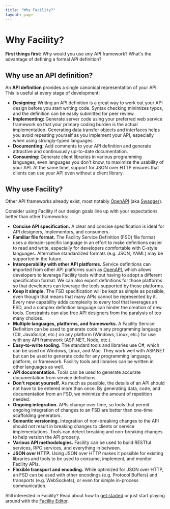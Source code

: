 ```yaml
---
title: "Why Facility?"
layout: page
---
```


# Why Facility?

**First things first:** Why would you use *any* API framework? What's the advantage of defining a formal API definition?

## Why use an API definition?

An **API definition** provides a single canonical representation of your API. This is useful at every stage of development:

* **Designing:** Writing an API definition is a great way to work out your API design before you start writing code. Syntax checking minimizes typos, and the definition can be easily submitted for peer review.
* **Implementing:** Generate server code using your preferred web service framework so that your primary coding burden is the actual implementation. Generating data transfer objects and interfaces helps you avoid repeating yourself as you implement your API, especially when using strongly-typed languages.
* **Documenting:** Add comments to your API definition and generate attractive and continuously up-to-date documentation.
* **Consuming:** Generate client libraries in various programming languages, even languages you don't know, to maximize the usability of your API. At the same time, support for JSON over HTTP ensures that clients can use your API even without a client library.

## Why use Facility?

Other API frameworks already exist, most notably [OpenAPI](https://www.openapis.org/) (aka [Swagger](http://swagger.io/)).

Consider using Facility if our design goals line up with your expectations better than other frameworks:

* **Concise API specification.** A clear and concise specification is ideal for API designers, implementors, and consumers.
* **Familiar file format.** The Facility Service Definition (FSD) file format uses a domain-specific language in an effort to make definitions easier to read and write, especially for developers comfortable with C-style languages. Alternative standardized formats (e.g. JSON, YAML) may be supported in the future.
* **Interoperability with other API platforms.** Service definitions can imported from other API platforms such as [OpenAPI](https://openapis.org/specification), which allows developers to leverage Facility tools without having to adopt a different specification format. We can also export definitions for those platforms so that developers can leverage the tools supported by those platforms.
* **Keep it simple.** The FSD specification will be kept as simple as possible, even though that means that many APIs cannot be represented by it. Every new capability adds complexity to every tool that leverages an FSD, and a complex definition language can hinder the creation of new tools. Constraints can also free API designers from the paralysis of too many choices.
* **Multiple languages, platforms, and frameworks.** A Facility Service Definition can be used to generate code in any programming language (C#, JavaScript, etc.) on any platform (Windows, Linux, etc.) for use with any API framework (ASP.NET, Node, etc.).
* **Easy-to-write tooling.** The standard tools and libraries use C#, which can be used on Windows, Linux, and Mac. They work well with ASP.NET but can be used to generate code for any programming language, platform, or framework. Facility tools and libraries can be written in other languages as well.
* **API documentation.** Tools can be used to generate accurate documentation from service definitions.
* **Don't repeat yourself.** As much as possible, the details of an API should not have to be entered more than once. By generating data, code, and documentation from an FSD, we minimize the amount of repetition needed.
* **Ongoing integration.** APIs change over time, so tools that permit ongoing integration of changes to an FSD are better than one-time scaffolding generators.
* **Semantic versioning.** Integration of non-breaking changes to the API should not result in breaking changes to clients or service implementations. Tools can detect breaking and non-breaking changes to help version the API properly.
* **Various API methodologies.** Facility can be used to build RESTful services, RPC services, and everything in between.
* **JSON over HTTP.** Using JSON over HTTP makes it possible for existing libraries and tools to be used to consume, implement, and monitor Facility APIs.
* **Flexible transport and encoding.** While optimized for JSON over HTTP, an FSD can be used with other encodings (e.g. Protocol Buffers) and transports (e.g. WebSockets), or even for simple in-process communication.

Still interested in Facility? Read about how to [get started](/docs/start) or just start playing around with the [Facility Editor](/editor).
